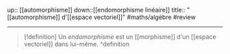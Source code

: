 up:: [[automorphisme]] 
down::[[endomorphisme linéaire]] 
title:: "[[automorphisme]] d'[[espace vectoriel]]"
#maths/algèbre #review 

----

> [!definition] 
> Un _endomorphisme_ est un [[morphisme]] d'un [[espace vectoriel]] dans lui-même.
^definition

